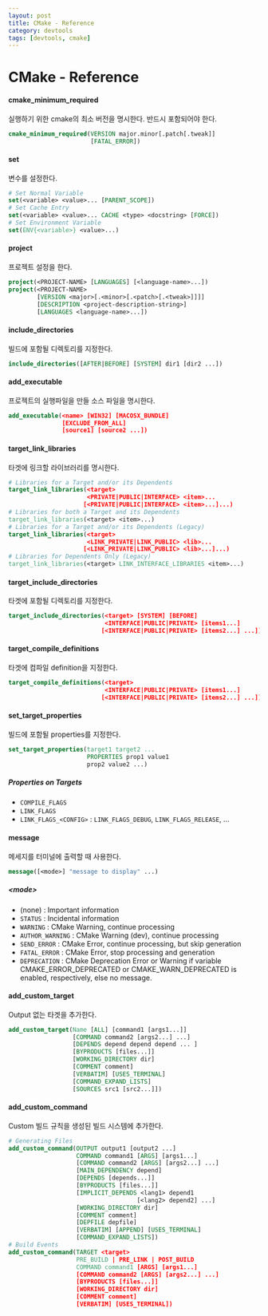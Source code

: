 ```yaml
---
layout: post
title: CMake - Reference
category: devtools
tags: [devtools, cmake]
---
```




# CMake - Reference

#### cmake_minimum_required

실행하기 위한 cmake의 최소 버전을 명시한다. 반드시 포함되어야 한다.

```cmake
cmake_minimum_required(VERSION major.minor[.patch[.tweak]]
                       [FATAL_ERROR])
```

#### set

변수를 설정한다.

```cmake
# Set Normal Variable
set(<variable> <value>... [PARENT_SCOPE])
# Set Cache Entry
set(<variable> <value>... CACHE <type> <docstring> [FORCE])
# Set Environment Variable
set(ENV{<variable>} <value>...)
```

#### project

프로젝트 설정을 한다.

```cmake
project(<PROJECT-NAME> [LANGUAGES] [<language-name>...])
project(<PROJECT-NAME>
        [VERSION <major>[.<minor>[.<patch>[.<tweak>]]]]
        [DESCRIPTION <project-description-string>]
        [LANGUAGES <language-name>...])
```

#### include_directories

빌드에 포함될 디렉토리를 지정한다.

```cmake
include_directories([AFTER|BEFORE] [SYSTEM] dir1 [dir2 ...])
```

#### add_executable

프로젝트의 실행파일을 만들 소스 파일을 명시한다.

```cmake
add_executable(<name> [WIN32] [MACOSX_BUNDLE]
               [EXCLUDE_FROM_ALL]
               [source1] [source2 ...])
```

#### target_link_libraries

타겟에 링크할 라이브러리를 명시한다.

```cmake
# Libraries for a Target and/or its Dependents
target_link_libraries(<target>
                      <PRIVATE|PUBLIC|INTERFACE> <item>...
                     [<PRIVATE|PUBLIC|INTERFACE> <item>...]...)
# Libraries for both a Target and its Dependents                     
target_link_libraries(<target> <item>...)
# Libraries for a Target and/or its Dependents (Legacy)
target_link_libraries(<target>
                      <LINK_PRIVATE|LINK_PUBLIC> <lib>...
                     [<LINK_PRIVATE|LINK_PUBLIC> <lib>...]...)
# Libraries for Dependents Only (Legacy)
target_link_libraries(<target> LINK_INTERFACE_LIBRARIES <item>...)
```

#### target_include_directories

타겟에 포함될 디렉토리를 지정한다.

```cmake
target_include_directories(<target> [SYSTEM] [BEFORE]
                           <INTERFACE|PUBLIC|PRIVATE> [items1...]
                          [<INTERFACE|PUBLIC|PRIVATE> [items2...] ...])
```

#### target_compile_definitions

타겟에 컴파일 definition을 지정한다.

```cmake
target_compile_definitions(<target>
                           <INTERFACE|PUBLIC|PRIVATE> [items1...]
                          [<INTERFACE|PUBLIC|PRIVATE> [items2...] ...])
```

#### set_target_properties

빌드에 포함될 properties를 지정한다.

```cmake
set_target_properties(target1 target2 ...
                      PROPERTIES prop1 value1
                      prop2 value2 ...)
```

##### Properties on Targets

- `COMPILE_FLAGS`
- `LINK_FLAGS`
- `LINK_FLAGS_<CONFIG>` : `LINK_FLAGS_DEBUG`, `LINK_FLAGS_RELEASE`, ...

#### message

메세지를 터미널에 출력할 때 사용한다.

```cmake
message([<mode>] "message to display" ...)
```

##### \<mode>

- (none) : Important information
- `STATUS` : Incidental information
- `WARNING` : CMake Warning, continue processing
- `AUTHOR_WARNING` : CMake Warning (dev), continue processing
- `SEND_ERROR` : CMake Error, continue processing, but skip generation
- `FATAL_ERROR` : CMake Error, stop processing and generation
- `DEPRECATION` : CMake Deprecation Error or Warning if variable CMAKE_ERROR_DEPRECATED or CMAKE_WARN_DEPRECATED is enabled, respectively, else no message.

#### add_custom_target

Output 없는 타겟을 추가한다.

```cmake
add_custom_target(Name [ALL] [command1 [args1...]]
                  [COMMAND command2 [args2...] ...]
                  [DEPENDS depend depend depend ... ]
                  [BYPRODUCTS [files...]]
                  [WORKING_DIRECTORY dir]
                  [COMMENT comment]
                  [VERBATIM] [USES_TERMINAL]
                  [COMMAND_EXPAND_LISTS]
                  [SOURCES src1 [src2...]])
```

#### add_custom_command

Custom 빌드 규칙을 생성된 빌드 시스템에 추가한다.

```cmake
# Generating Files
add_custom_command(OUTPUT output1 [output2 ...]
                   COMMAND command1 [ARGS] [args1...]
                   [COMMAND command2 [ARGS] [args2...] ...]
                   [MAIN_DEPENDENCY depend]
                   [DEPENDS [depends...]]
                   [BYPRODUCTS [files...]]
                   [IMPLICIT_DEPENDS <lang1> depend1
                                    [<lang2> depend2] ...]
                   [WORKING_DIRECTORY dir]
                   [COMMENT comment]
                   [DEPFILE depfile]
                   [VERBATIM] [APPEND] [USES_TERMINAL]
                   [COMMAND_EXPAND_LISTS])
# Build Events
add_custom_command(TARGET <target>
                   PRE_BUILD | PRE_LINK | POST_BUILD
                   COMMAND command1 [ARGS] [args1...]
                   [COMMAND command2 [ARGS] [args2...] ...]
                   [BYPRODUCTS [files...]]
                   [WORKING_DIRECTORY dir]
                   [COMMENT comment]
                   [VERBATIM] [USES_TERMINAL])
```

